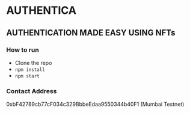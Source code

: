 # AUTHENTICA

## AUTHENTICATION MADE EASY USING NFTs

### How to run

- Clone the repo
- `npm install`
- `npm start`

### Contact Address

0xbF42789cb77cF034c329BbbeEdaa9550344b40F1 (Mumbai Testnet)
